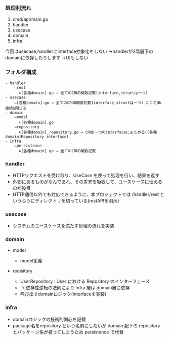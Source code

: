 ### 処理利流れ
1. cmd/api/main.go
2. handler
3. usecase
4. domain
5. infra

今回はusecase,handlerにinterface抽象化をしない
→handlerが2階層下のdomainに依存したりします
→DIもしない

### フォルダ構成

```
- handler
    ∟rest
      ∟[各種domain].go → 全てのCRUD関数記載(interface,structは一つ)
- usecase
    ∟[各種domain].go → 全てのCRUD関数記載(interface,structは一つ) ここでdb接続&閉じる
- domain
    ∟model
      ∟[各種domain].go
    ∟repository 
      ∟[各種domain]_repository.go → CRUD一つのinterfaceにまとめる([各種domain]Repository interface)
- infra
    ∟persistence
      ∟[各種domain].go → 全てのCRUD関数記載
```

### handler
- HTTPリクエストを受け取り、UseCase を使って処理を行い、結果を返す
- 外部にあるものがなんであれ、その差異を吸収して、ユースケースに伝えるのが役目
- HTTP通信以外でも対応できるように、本プロジェクトでは /handler/rest というふうにディレクトリを切っている(restAPIを明示)

### usecase
- システムのユースケースを満たす処理の流れを実装
### domain
- model
    - model定義

- reoisitory
    - UserRepository : User における Repository のインターフェース
    - -> 依存性逆転の法則により infra 層は domain層に依存
    - 呼び出すdomainロジック(interfaceを実装)

### infra
- domainロジックの技術的関心を記載
- package名をrepository という名前にしたいが domain 配下の repository とパッケージ名が被ってしまうため persistence で代替

